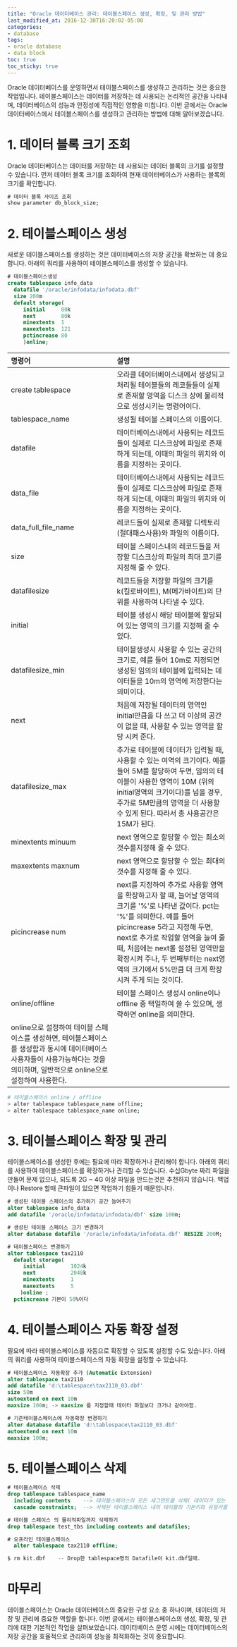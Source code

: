 ```yaml
---
title: "Oracle 데이터베이스 관리: 테이블스페이스 생성, 확장, 및 관리 방법"
last_modified_at: 2016-12-30T16:20:02-05:00
categories:
- database
tags:
- oracle database
- data block
toc: true
toc_sticky: true
---
```


Oracle 데이터베이스를 운영하면서 테이블스페이스를 생성하고 관리하는 것은 중요한 작업입니다. 
테이블스페이스는 데이터를 저장하는 데 사용되는 논리적인 공간을 나타내며, 데이터베이스의 성능과 안정성에 직접적인 영향을 미칩니다. 
이번 글에서는 Oracle 데이터베이스에서 테이블스페이스를 생성하고 관리하는 방법에 대해 알아보겠습니다.

# 1. 데이터 블록 크기 조회

Oracle 데이터베이스는 데이터를 저장하는 데 사용되는 데이터 블록의 크기를 설정할 수 있습니다. 
먼저 데이터 블록 크기를 조회하여 현재 데이터베이스가 사용하는 블록의 크기를 확인합니다.

```sql
# 데이터 블록 사이즈 조회
show parameter db_block_size; 
```

# 2. 테이블스페이스 생성

새로운 테이블스페이스를 생성하는 것은 데이터베이스의 저장 공간을 확보하는 데 중요합니다. 
아래의 쿼리를 사용하여 테이블스페이스를 생성할 수 있습니다.

```sql
# 테이블스페이스생성
create tablespace info_data
  datafile '/oracle/infodata/infodata.dbf'
  size 200m
  default storage(
     initial     80k
     next        80k
     minextents  1
     maxextents  121
     pctincrease 80
     )online;
```

| 명령어 | 설명 |
|:---|:---|
|create tablespace | 오라클 데이터베이스내에서 생성되고 처리될 테이블들의 레코들들이 실제로 존재할 영역을 디스크 상에 물리적으로 생성시키는 명령어이다.|
|tablespace_name | 생성될 테이블 스페이스의 이름이다.|
|datafile | 데이터베이스내에서 사용되는 레코드들이 실제로 디스크상에 파일로 존재하게 되는데, 이때의 파일의 위치와 이름을 지정하는 곳이다.|
|data_file | 데이터베이스내에서 사용되는 레코드들이 실제로 디스크상에 파일로 존재하게 되는데, 이때의 파일의 위치와 이름을 지정하는 곳이다.|
|data_full_file_name | 레코드들이 실제로 존재할 디렉토리(절대패스사용)와 파일의 이름이다.|
|size | 테이블 스페이스내의 레코드들을 저장할 디스크상의 파일의 최대 코기를 지정해 줄 수 있다.|
|datafilesize | 레코드들을 저장할 파일의 크기를 k(킬로바이트), M(메가바이트)의 단위를 사용하여 나타낼 수 있다.|
|initial | 테이블 생성시 해당 테이블에 할당되어 있는 영역의 크기를 지정해 줄 수 있다.|
|datafilesize_min | 테이블생성시 사용할 수 있는 공간의 크기로, 예를 들어 10m로 지정되면 생성된 임의의 테이블에 입력되는 데이터들을 10m의 영역에 저장한다는 의미이다.|
|next | 처음에 저장될 데이터의 영역인 initial만큼을 다 쓰고 더 이상의 공간이 없을 때, 사용할 수 있는 영역을 할당 시켜 준다.|
|datafilesize_max | 추가로 테이블에 데이터가 입력될 때, 사용할 수 있는 여역의 크기이다. 예를 들어 5M를 할당하여 두면, 임의의 테이블이 사용한 영역이 10M (위의 initial영역의 크기이다)를 넘을 경우, 주가로 5M만큼의 영역을 더 사용할 수 있게 된다. 따라서 총 사용공간은 15M가 된다.|
|minextents minuum | next 영역으로 할당할 수 있는 최소의 갯수를지정해 줄 수 있다.|
|maxextents maxnum | next 영역으로 할당할 수 있는 최대의 갯수를 지정해 줄 수 있다.|
|picincrease num | next를 지정하여 추가로 사용할 영역을 확장하고자 할 때, 늘어날 영역의 크기를 '%'로 나타낸 값이다. pct는 '%'를 의미한다. 예를 들어 picincrease 5라고 지정해 두면, next로 추가로 작업할 영역을 늘여 줄때, 처음에는 next롤 설정된 영역만을 확장시켜 주나, 두 번째부터는 next영역의 크기에서 5%만큼 더 크게 확장시켜 주게 되는 것이다.|
|online/offline | 테이블 스페이스 생성시 online이나 offline 중 택일하여 쓸 수 있으며, 생략하면 online을 의미한다.|
|online으로 설정하여 테이블 스페이스를 생성하면, 테이블스페이스를 생성함과 동시에 데이터베이스 사용자들이 사용가능하다는 것을 의미하며, 일반적으로 online으로 설정하여 사용한다.|

```bash
# 테이블스페이스 online / offline
> alter tablespace tablespace_name offline;
> alter tablespace tablespace_name online;
```

# 3. 테이블스페이스 확장 및 관리

테이블스페이스를 생성한 후에는 필요에 따라 확장하거나 관리해야 합니다. 
아래의 쿼리를 사용하여 테이블스페이스를 확장하거나 관리할 수 있습니다.
수십Gbyte 짜리 파일을 만들어 문제 없으나, 되도록 2G ~ 4G 이상 파일을 만드는것은 추천하지 않습니다.
백업이나 Restore 할때 큰파일이 있으면 작업하기 힘들기 때문입니다.

```sql
# 생성된 테이블 스페이스의 추가하기 공간 늘여주기
alter tablespace info_data
add datafile '/oracle/infodata/infodata/dbf' size 100m;

# 생성된 테이블 스페이스 크기 변경하기
alter database datafile '/oracle/infodata/infodata.dbf' RESIZE 200M;

# 테이블스페이스 변경하기
alter tablespace tax2110
  default storage(
     initial        1024k
     next           2048k
     minextents     1
     maxextents     5
    )online ;
  pctincrease 기본이 50%이다
```

# 4. 테이블스페이스 자동 확장 설정
 
필요에 따라 테이블스페이스를 자동으로 확장할 수 있도록 설정할 수도 있습니다. 
아래의 쿼리를 사용하여 테이블스페이스의 자동 확장을 설정할 수 있습니다.

```sql
# 테이블스페이스 자동확장 추가 (Automatic Extension)
alter tablespace tax2110
add datafile 'd:\tablespace\tax2110_03.dbf'
size 50m
autoextend on next 10m
maxsize 100m; -> maxsize 를 지정할때 데이터 화일보다 크거나 같아야함.

# 기존테이블스페이스에 자동확장 변경하기
alter database datafile 'd:\tablespace\tax2110_03.dbf'
autoextend on next 10m
maxsize 100m;
```

# 5. 테이블스페이스 삭제

```sql
# 테이블스페이스 삭제
drop tablespace tablespace_name
  including contents    --> 테이블스페이스의 모든 세그먼트를 삭제( 데이터가 있는 테이블스페이스는 삭제할수 없다)
  cascade constraints;  --> 삭제된 테이블스페이스 내의 테이블의 기본키와 유일키를 참조하는 다른 테이블스페이스의 테이블로부터 참조무결성 제약 조건을 삭제합니다.

# 테이블 스페이스 의 물리적파일까지 삭제하기
drop tablespace test_tbs including contents and datafiles;

# 오프라인 테이블스페이스
  alter tablespace tax2110 offline;
```

```bash
$ rm kit.dbf    -- Drop한 tablespace명의 Datafile이 kit.dbf일때.
```

# 마무리

테이블스페이스는 Oracle 데이터베이스의 중요한 구성 요소 중 하나이며, 데이터의 저장 및 관리에 중요한 역할을 합니다. 
이번 글에서는 테이블스페이스의 생성, 확장, 및 관리에 대한 기본적인 작업을 살펴보았습니다. 
데이터베이스 운영 시에는 데이터베이스의 저장 공간을 효율적으로 관리하여 성능을 최적화하는 것이 중요합니다.

